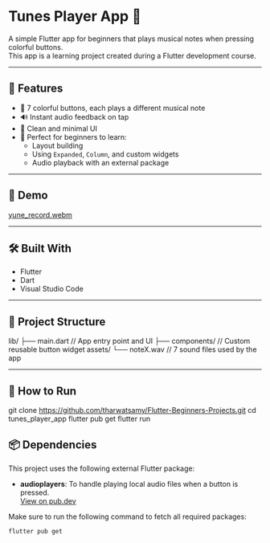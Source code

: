 # Tunes Player App 🎵

A simple Flutter app for beginners that plays musical notes when pressing colorful buttons.  
This app is a learning project created during a Flutter development course.

---

## 📱 Features

- 🎼 7 colorful buttons, each plays a different musical note
- 🔊 Instant audio feedback on tap
- 🧱 Clean and minimal UI
- 🧒 Perfect for beginners to learn:
  - Layout building
  - Using `Expanded`, `Column`, and custom widgets
  - Audio playback with an external package

---

## 🎥 Demo
[yune_record.webm](https://github.com/user-attachments/assets/a05d885e-01e3-45b3-baa2-f24332ae2987)



---

## 🛠️ Built With

- Flutter
- Dart
- Visual Studio Code

---

## 📁 Project Structure

lib/
├── main.dart       // App entry point and UI
├── components/     // Custom reusable button widget
assets/
└── noteX.wav       // 7 sound files used by the app

---
## 🚀 How to Run

git clone https://github.com/tharwatsamy/Flutter-Beginners-Projects.git
cd tunes_player_app
flutter pub get
flutter run


## 📦 Dependencies

This project uses the following external Flutter package:

- **audioplayers**: To handle playing local audio files when a button is pressed.  
  [View on pub.dev](https://pub.dev/packages/audioplayers)

Make sure to run the following command to fetch all required packages:

```bash
flutter pub get
